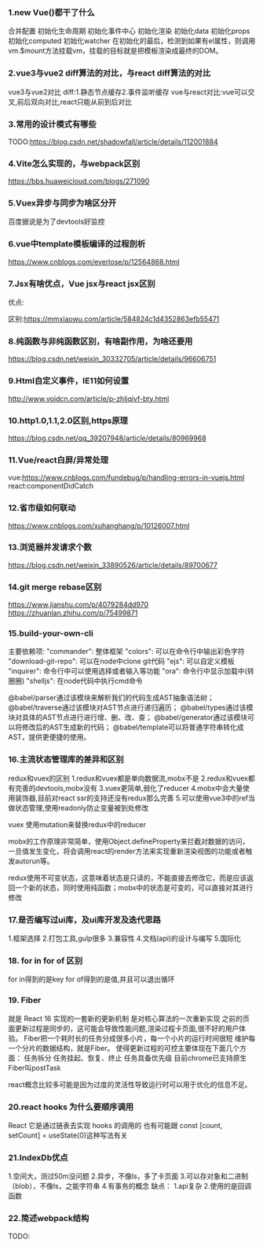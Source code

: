 ### 1.new Vue()都干了什么
合并配置
初始化生命周期
初始化事件中心
初始化渲染
初始化data
初始化props
初始化computed
初始化watcher
在初始化的最后，检测到如果有el属性，则调用vm.$mount方法挂载vm，挂载的目标就是把模板渲染成最终的DOM。

### 2.vue3与vue2 diff算法的对比，与react diff算法的对比
vue3与vue2对比 diff:1.静态节点缓存2.事件监听缓存
vue与react对比:vue可以交叉,前后双向对比,react只能从前到后对比

### 3.常用的设计模式有哪些
TODO:https://blog.csdn.net/shadowfall/article/details/112001884

### 4.Vite怎么实现的，与webpack区别
https://bbs.huaweicloud.com/blogs/271090

### 5.Vuex异步与同步为啥区分开

百度据说是为了devtools好监控

### 6.vue中template模板编译的过程剖析

https://www.cnblogs.com/everlose/p/12564868.html

### 7.Jsx有啥优点，Vue jsx与react jsx区别

优点:

区别:https://mmxiaowu.com/article/584824c1d4352863efb55471

### 8.纯函数与非纯函数区别，有啥副作用，为啥还要用

https://blog.csdn.net/weixin_30332705/article/details/96606751

### 9.Html自定义事件，IE11如何设置

http://www.voidcn.com/article/p-zhljqivf-bty.html

### 10.http1.0,1.1,2.0区别,https原理

https://blog.csdn.net/qq_39207948/article/details/80969968

### 11.Vue/react白屏/异常处理
vue:https://www.cnblogs.com/fundebug/p/handling-errors-in-vuejs.html
react:componentDidCatch

### 12.省市级如何联动

https://www.cnblogs.com/xuhanghang/p/10126007.html

### 13.浏览器并发请求个数

https://blog.csdn.net/weixin_33890526/article/details/89700677

### 14.git merge rebase区别

https://www.jianshu.com/p/4079284dd970
https://zhuanlan.zhihu.com/p/75499871

### 15.build-your-own-cli

主要依赖项:
 "commander": 整体框架
 "colors": 可以在命令行中输出彩色字符
 "download-git-repo": 可以在node中clone git代码 "ejs": 可以自定义模板
 "inquirer": 命令行中可以使用选择或者输入等功能
 "ora": 命令行中显示加载中(转圈圈)
 "shelljs": 在node代码中执行cmd命令

@babel/parser通过该模块来解析我们的代码生成AST抽象语法树；
@babel/traverse通过该模块对AST节点进行递归遍历；
@babel/types通过该模块对具体的AST节点进行进行增、删、改、查；
@babel/generator通过该模块可以将修改后的AST生成新的代码；
@babel/template可以将普通字符串转化成 AST，提供更便捷的使用。

### 16.主流状态管理库的差异和区别

redux和vuex的区别
1.redux和vuex都是单向数据流,mobx不是
2.redux和vuex都有完善的devtools,mobx没有
3.vuex更简单,弱化了reducer
4.mobx中会大量使用装饰器,目前对react ssr的支持还没有redux那么完善
5.可以使用vue3中的ref当做状态管理,使用readonly防止变量被到处修改

vuex 使用mutation来替换redux中的reducer

mobx的工作原理非常简单，使用Object.defineProperty来拦截对数据的访问，一旦值发生变化，将会调用react的render方法来实现重新渲染视图的功能或者触发autorun等。

redux使用不可变状态，这意味着状态是只读的，不能直接去修改它，而是应该返回一个新的状态，同时使用纯函数；mobx中的状态是可变的，可以直接对其进行修改

### 17.是否编写过ui库，及ui库开发及迭代思路

1.框架选择
2.打包工具,gulp很多
3.兼容性
4.文档(api)的设计与编写
5.国际化

### 18.  for in for of 区别

for in得到的是key
for of得到的是值,并且可以退出循环

###  19. Fiber

就是 React 16 实现的一套新的更新机制
是对核心算法的一次重新实现
之前的页面更新过程是同步的，这可能会导致性能问题,渲染过程卡页面,很不好的用户体验。
Fiber把一个耗时长的任务分成很多小片，每一个小片的运行时间很短
维护每一个分片的数据结构，就是Fiber。
使得更新过程的可控主要体现在下面几个方面：
任务拆分
任务挂起、恢复、终止
任务具备优先级
目前chrome已支持原生Fiber叫postTask

react概念比较多可能是因为过度的灵活性导致运行时可以用于优化的信息不足。

###  20.react hooks 为什么要顺序调用

React 它是通过链表去实现 hooks 的调用的
也有可能跟 const [count, setCount] = useState(0)这种写法有关

### 21.IndexDb优点

1.空间大，测过50m没问题
2.异步，不像ls，多了卡页面
3.可以存对象和二进制（blob），不像ls，之能字符串
4.有事务的概念
缺点：
1.api复杂
2.使用的是回调函数

### 22.简述webpack结构

TODO:
